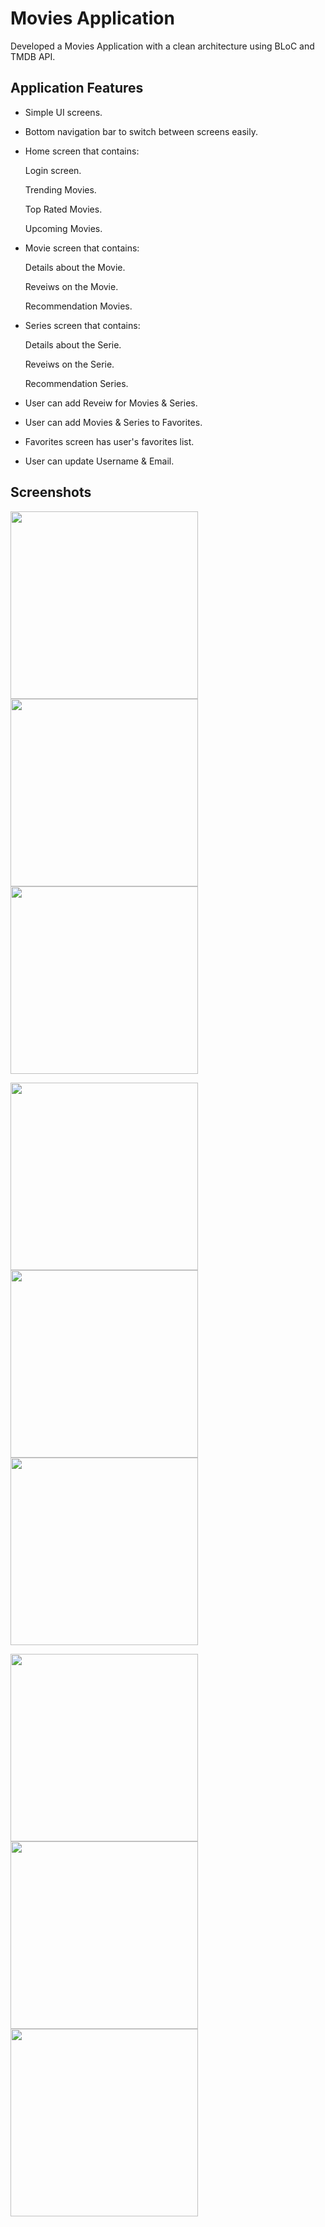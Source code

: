 # Movies Application

Developed a Movies Application with a clean architecture using BLoC and TMDB API.

## Application Features

- Simple UI screens.
  
- Bottom navigation bar to switch between screens easily.
  
- Home screen that contains:
  
  Login screen.
  
  Trending Movies.
  
  Top Rated Movies.
  
  Upcoming Movies.

- Movie screen that contains:
  
  Details about the Movie.
  
  Reveiws on the Movie.
  
  Recommendation Movies.
  
- Series screen that contains:

  Details about the Serie.
  
  Reveiws on the Serie.
  
  Recommendation Series.
  
- User can add Reveiw for Movies & Series.
  
- User can add Movies & Series to Favorites.
  
- Favorites screen has user's favorites list.
  
- User can update Username & Email.
  
    

## Screenshots
  
<p>
  <img src="assets/Screenshots/1.jpg" width="300"/>
  <img src="assets/Screenshots/2.jpg" width="300"/>
  <img src="assets/Screenshots/3.jpg" width="300"/>
</p>

  
<p>
  <img src="assets/Screenshots/4.jpg" width="300"/>
  <img src="assets/Screenshots/5.jpg" width="300"/>
  <img src="assets/Screenshots/6.jpg" width="300"/>
</p>

  
<p>
  <img src="assets/Screenshots/7.jpg" width="300"/>
  <img src="assets/Screenshots/8.jpg" width="300"/>
  <img src="assets/Screenshots/9.jpg" width="300"/>
</p3
3
